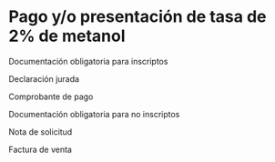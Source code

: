 # Pago y/o presentación de tasa de 2% de metanol

Documentación obligatoria para inscriptos

Declaración jurada

Comprobante de pago

Documentación obligatoria para no inscriptos

Nota de solicitud

Factura de venta